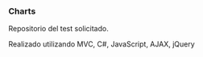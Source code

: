 <h3>Charts</h3>

<p>Repositorio del test solicitado.

Realizado utilizando MVC, C#, JavaScript, AJAX, jQuery</p>
